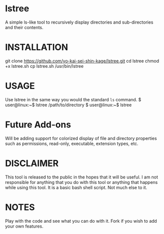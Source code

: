 # lstree
A simple ls-like tool to recursively display directories and sub-directories and their contents.

# INSTALLATION
git clone https://github.com/yo-kai-sei-shin-kage/lstree.git
cd lstree
chmod +x lstree.sh
cp lstree.sh /usr/bin/lstree

# USAGE
Use lstree in the same way you would the standard `ls` command.
$ user@linux:~$ lstree /path/to/directory
$ user@linux:~$ lstree 

# Future Add-ons
Will be adding support for colorized display of file and directory properties
such as permissions, read-only, executable, extension types, etc.

# DISCLAIMER
This tool is released to the public in the hopes that it will be useful. I am
not responsible for anything that you do with this tool or anything that happens
while using this tool. It is a basic bash shell script. Not much else to it.

# NOTES
Play with the code and see what you can do with it. Fork if you wish to add
your own features.

